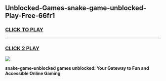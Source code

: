 
## Unblocked-Games-snake-game-unblocked-Play-Free-66fr1
<h3>
<a href="https://premium76.site?title=snake-game-unblocked&ref=21A">CLICK TO PLAY</a></h3>
<hr>

<h3>
<a href="https://premium76.site?title=snake-game-unblocked&ref=21A">CLICK 2 PLAY</a>
  
</h3>

<a href="https://premium76.site?title=snake-game-unblocked&ref=21A"><img src="https://clearcache.store/games.png"></a>


**snake-game-unblocked games unblocked: Your Gateway to Fun and Accessible Online Gaming**
